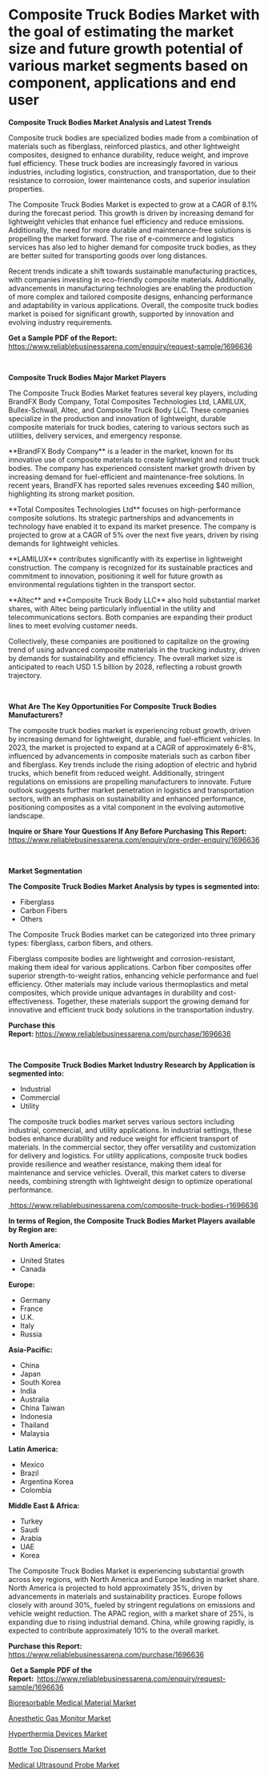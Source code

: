 <p><h1>Composite Truck Bodies Market with the goal of estimating the market size and future growth potential of various market segments based on component, applications and end user</h1></p><p><strong>Composite Truck Bodies Market Analysis and Latest Trends</strong></p>
<p><p>Composite truck bodies are specialized bodies made from a combination of materials such as fiberglass, reinforced plastics, and other lightweight composites, designed to enhance durability, reduce weight, and improve fuel efficiency. These truck bodies are increasingly favored in various industries, including logistics, construction, and transportation, due to their resistance to corrosion, lower maintenance costs, and superior insulation properties.</p><p>The Composite Truck Bodies Market is expected to grow at a CAGR of 8.1% during the forecast period. This growth is driven by increasing demand for lightweight vehicles that enhance fuel efficiency and reduce emissions. Additionally, the need for more durable and maintenance-free solutions is propelling the market forward. The rise of e-commerce and logistics services has also led to higher demand for composite truck bodies, as they are better suited for transporting goods over long distances.</p><p>Recent trends indicate a shift towards sustainable manufacturing practices, with companies investing in eco-friendly composite materials. Additionally, advancements in manufacturing technologies are enabling the production of more complex and tailored composite designs, enhancing performance and adaptability in various applications. Overall, the composite truck bodies market is poised for significant growth, supported by innovation and evolving industry requirements.</p></p>
<p><strong>Get a Sample PDF of the Report:&nbsp;</strong> <a href="https://www.reliablebusinessarena.com/enquiry/request-sample/1696636?utm_campaign=1551&utm_medium=2&utm_source=Github&utm_content=ia&utm_term=20102024&utm_id=composite-truck-bodies">https://www.reliablebusinessarena.com/enquiry/request-sample/1696636</a></p>
<p>&nbsp;</p>
<p><strong>Composite Truck Bodies Major Market Players</strong></p>
<p><p>The Composite Truck Bodies Market features several key players, including BrandFX Body Company, Total Composites Technologies Ltd, LAMILUX, Bullex-Schwall, Altec, and Composite Truck Body LLC. These companies specialize in the production and innovation of lightweight, durable composite materials for truck bodies, catering to various sectors such as utilities, delivery services, and emergency response.</p><p>**BrandFX Body Company** is a leader in the market, known for its innovative use of composite materials to create lightweight and robust truck bodies. The company has experienced consistent market growth driven by increasing demand for fuel-efficient and maintenance-free solutions. In recent years, BrandFX has reported sales revenues exceeding $40 million, highlighting its strong market position.</p><p>**Total Composites Technologies Ltd** focuses on high-performance composite solutions. Its strategic partnerships and advancements in technology have enabled it to expand its market presence. The company is projected to grow at a CAGR of 5% over the next five years, driven by rising demands for lightweight vehicles.</p><p>**LAMILUX** contributes significantly with its expertise in lightweight construction. The company is recognized for its sustainable practices and commitment to innovation, positioning it well for future growth as environmental regulations tighten in the transport sector.</p><p>**Altec** and **Composite Truck Body LLC** also hold substantial market shares, with Altec being particularly influential in the utility and telecommunications sectors. Both companies are expanding their product lines to meet evolving customer needs.</p><p>Collectively, these companies are positioned to capitalize on the growing trend of using advanced composite materials in the trucking industry, driven by demands for sustainability and efficiency. The overall market size is anticipated to reach USD 1.5 billion by 2028, reflecting a robust growth trajectory.</p></p>
<p>&nbsp;</p>
<p><strong>What Are The Key Opportunities For Composite Truck Bodies Manufacturers?</strong></p>
<p><p>The composite truck bodies market is experiencing robust growth, driven by increasing demand for lightweight, durable, and fuel-efficient vehicles. In 2023, the market is projected to expand at a CAGR of approximately 6-8%, influenced by advancements in composite materials such as carbon fiber and fiberglass. Key trends include the rising adoption of electric and hybrid trucks, which benefit from reduced weight. Additionally, stringent regulations on emissions are propelling manufacturers to innovate. Future outlook suggests further market penetration in logistics and transportation sectors, with an emphasis on sustainability and enhanced performance, positioning composites as a vital component in the evolving automotive landscape.</p></p>
<p><strong>Inquire or Share Your Questions If Any Before Purchasing This Report:</strong> <a href="https://www.reliablebusinessarena.com/enquiry/pre-order-enquiry/1696636?utm_campaign=1551&utm_medium=2&utm_source=Github&utm_content=ia&utm_term=20102024&utm_id=composite-truck-bodies">https://www.reliablebusinessarena.com/enquiry/pre-order-enquiry/1696636</a></p>
<p>&nbsp;</p>
<p><strong>Market Segmentation</strong></p>
<p><strong>The Composite Truck Bodies Market Analysis by types is segmented into:</strong></p>
<p><ul><li>Fiberglass</li><li>Carbon Fibers</li><li>Others</li></ul></p>
<p><p>The Composite Truck Bodies market can be categorized into three primary types: fiberglass, carbon fibers, and others. </p><p>Fiberglass composite bodies are lightweight and corrosion-resistant, making them ideal for various applications. Carbon fiber composites offer superior strength-to-weight ratios, enhancing vehicle performance and fuel efficiency. Other materials may include various thermoplastics and metal composites, which provide unique advantages in durability and cost-effectiveness. Together, these materials support the growing demand for innovative and efficient truck body solutions in the transportation industry.</p></p>
<p><strong>Purchase this Report:&nbsp;</strong><a href="https://www.reliablebusinessarena.com/purchase/1696636?utm_campaign=1551&utm_medium=2&utm_source=Github&utm_content=ia&utm_term=20102024&utm_id=composite-truck-bodies">https://www.reliablebusinessarena.com/purchase/1696636</a></p>
<p>&nbsp;</p>
<p><strong>The Composite Truck Bodies Market Industry Research by Application is segmented into:</strong></p>
<p><ul><li>Industrial</li><li>Commercial</li><li>Utility</li></ul></p>
<p><p>The composite truck bodies market serves various sectors including industrial, commercial, and utility applications. In industrial settings, these bodies enhance durability and reduce weight for efficient transport of materials. In the commercial sector, they offer versatility and customization for delivery and logistics. For utility applications, composite truck bodies provide resilience and weather resistance, making them ideal for maintenance and service vehicles. Overall, this market caters to diverse needs, combining strength with lightweight design to optimize operational performance.</p></p>
<p><a href="https://www.reliablebusinessarena.com/composite-truck-bodies-r1696636?utm_campaign=1551&utm_medium=2&utm_source=Github&utm_content=ia&utm_term=20102024&utm_id=composite-truck-bodies">&nbsp;https://www.reliablebusinessarena.com/composite-truck-bodies-r1696636</a></p>
<p><strong>In terms of Region, the Composite Truck Bodies Market Players available by Region are:</strong></p>
<p>
    <p> <strong> North America: </strong>
        <ul>
            <li>United States</li>
            <li>Canada</li>
        </ul>
        </p> 
    <p> <strong> Europe: </strong>
        <ul>
            <li>Germany</li>
            <li>France</li>
            <li>U.K.</li>
            <li>Italy</li>
            <li>Russia</li>
        </ul>
        </p> 
    <p> <strong> Asia-Pacific: </strong>
        <ul>
            <li>China</li>
            <li>Japan</li>
            <li>South Korea</li>
            <li>India</li>
            <li>Australia</li>
            <li>China Taiwan</li>
            <li>Indonesia</li>
            <li>Thailand</li>
            <li>Malaysia</li>
        </ul>
        </p> 
    <p> <strong> Latin America: </strong>
        <ul>
            <li>Mexico</li>
            <li>Brazil</li>
            <li>Argentina Korea</li>
            <li>Colombia</li>
        </ul>
        </p> 
    <p> <strong> Middle East & Africa: </strong>
        <ul>
            <li>Turkey</li>
            <li>Saudi</li>
            <li>Arabia</li>
            <li>UAE</li>
            <li>Korea</li>
        </ul>
    </p>
    </p>
<p><p>The Composite Truck Bodies Market is experiencing substantial growth across key regions, with North America and Europe leading in market share. North America is projected to hold approximately 35%, driven by advancements in materials and sustainability practices. Europe follows closely with around 30%, fueled by stringent regulations on emissions and vehicle weight reduction. The APAC region, with a market share of 25%, is expanding due to rising industrial demand. China, while growing rapidly, is expected to contribute approximately 10% to the overall market.</p></p>
<p><strong>Purchase this Report: </strong><a href="https://www.reliablebusinessarena.com/purchase/1696636?utm_campaign=1551&utm_medium=2&utm_source=Github&utm_content=ia&utm_term=20102024&utm_id=composite-truck-bodies">https://www.reliablebusinessarena.com/purchase/1696636</a></p>
<p>&nbsp;<strong>Get a Sample PDF of the Report:&nbsp;&nbsp;</strong><a href="https://www.reliablebusinessarena.com/enquiry/request-sample/1696636?utm_campaign=1551&utm_medium=2&utm_source=Github&utm_content=ia&utm_term=20102024&utm_id=composite-truck-bodies">https://www.reliablebusinessarena.com/enquiry/request-sample/1696636</a></p>
<p><strong></strong></p>
<p><p><a href="https://www.linkedin.com/pulse/bioresorbable-medical-material-sector-surge-77-growth-de2we?utm_campaign=1551&utm_medium=2&utm_source=Github&utm_content=ia&utm_term=20102024&utm_id=composite-truck-bodies">Bioresorbable Medical Material Market</a></p><p><a href="https://www.linkedin.com/pulse/anesthetic-gas-monitor-market-size-type-product-global-industry-jjb2e?utm_campaign=1551&utm_medium=2&utm_source=Github&utm_content=ia&utm_term=20102024&utm_id=composite-truck-bodies">Anesthetic Gas Monitor Market</a></p><p><a href="https://www.linkedin.com/pulse/mapping-hyperthermia-devices-market-trends-challenges-stcwe?utm_campaign=1551&utm_medium=2&utm_source=Github&utm_content=ia&utm_term=20102024&utm_id=composite-truck-bodies">Hyperthermia Devices Market</a></p><p><a href="https://github.com/JakirUddin511/Market-Research-Report-List-1/blob/main/bottle-top-dispensers-market.md?utm_campaign=1551&utm_medium=2&utm_source=Github&utm_content=ia&utm_term=20102024&utm_id=composite-truck-bodies">Bottle Top Dispensers Market</a></p><p><a href="https://www.linkedin.com/pulse/medical-ultrasound-probe-landscape-product-spectrum-market-q999e?utm_campaign=1551&utm_medium=2&utm_source=Github&utm_content=ia&utm_term=20102024&utm_id=composite-truck-bodies">Medical Ultrasound Probe Market</a></p></p>
